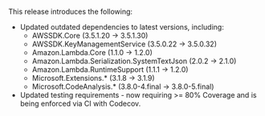This release introduces the following:

- Updated outdated dependencies to latest versions, including:
  - AWSSDK.Core (3.5.1.20 -> 3.5.1.30)
  - AWSSDK.KeyManagementService (3.5.0.22 -> 3.5.0.32)
  - Amazon.Lambda.Core (1.1.0 -> 1.2.0)
  - Amazon.Lambda.Serialization.SystemTextJson (2.0.2 -> 2.1.0)
  - Amazon.Lambda.RuntimeSupport (1.1.1 -> 1.2.0)
  - Microsoft.Extensions.* (3.1.8 -> 3.1.9)
  - Microsoft.CodeAnalysis.* (3.8.0-4.final -> 3.8.0-5.final)
- Updated testing requirements - now requiring &gt;= 80% Coverage and is being enforced via CI with Codecov.
